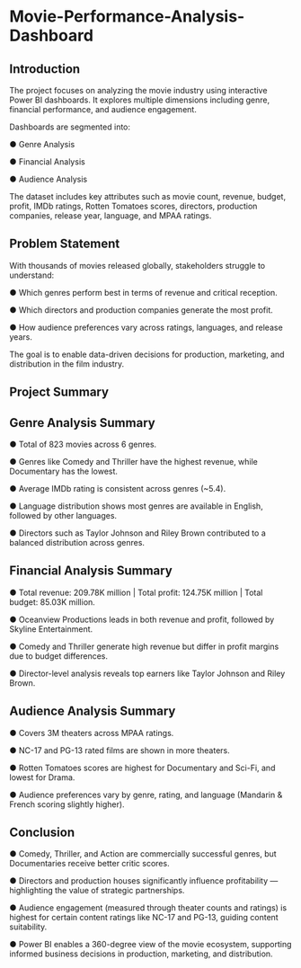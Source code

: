 # Movie-Performance-Analysis-Dashboard
## Introduction

The project focuses on analyzing the movie industry using interactive Power BI dashboards.
It explores multiple dimensions including genre, financial performance, and audience engagement.

Dashboards are segmented into:

● Genre Analysis
 
● Financial Analysis

● Audience Analysis

The dataset includes key attributes such as movie count, revenue, budget, profit, IMDb ratings, Rotten Tomatoes scores, directors, production companies, release year, language, and MPAA ratings.

## Problem Statement

With thousands of movies released globally, stakeholders struggle to understand:

● Which genres perform best in terms of revenue and critical reception.

● Which directors and production companies generate the most profit.

● How audience preferences vary across ratings, languages, and release years.

The goal is to enable data-driven decisions for production, marketing, and distribution in the film industry.

## Project Summary

## Genre Analysis Summary

● Total of 823 movies across 6 genres.

● Genres like Comedy and Thriller have the highest revenue, while Documentary has the lowest.

● Average IMDb rating is consistent across genres (~5.4).

● Language distribution shows most genres are available in English, followed by other languages.

● Directors such as Taylor Johnson and Riley Brown contributed to a balanced distribution across genres.

## Financial Analysis Summary

● Total revenue: 209.78K million | Total profit: 124.75K million | Total budget: 85.03K million.

● Oceanview Productions leads in both revenue and profit, followed by Skyline Entertainment.

● Comedy and Thriller generate high revenue but differ in profit margins due to budget differences.

● Director-level analysis reveals top earners like Taylor Johnson and Riley Brown.

## Audience Analysis Summary

● Covers 3M theaters across MPAA ratings.

● NC-17 and PG-13 rated films are shown in more theaters.

● Rotten Tomatoes scores are highest for Documentary and Sci-Fi, and lowest for Drama.

● Audience preferences vary by genre, rating, and language (Mandarin & French scoring slightly higher).

## Conclusion

● Comedy, Thriller, and Action are commercially successful genres, but Documentaries receive better critic scores.

● Directors and production houses significantly influence profitability — highlighting the value of strategic partnerships.

● Audience engagement (measured through theater counts and ratings) is highest for certain content ratings like NC-17 and PG-13, guiding content suitability.

● Power BI enables a 360-degree view of the movie ecosystem, supporting informed business decisions in production, marketing, and distribution.

